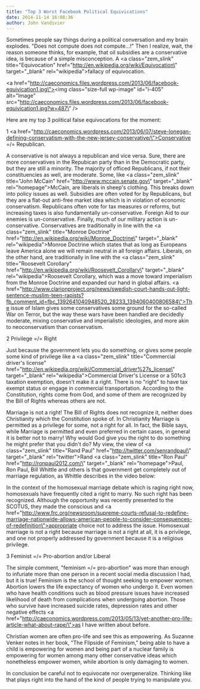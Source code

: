 ```yaml
---
title: "Top 3 Worst Facebook Political Equivications"
date: 2014-11-14 16:08:36
author: John Vandivier
---
```




Sometimes people say things during a political conversation and my brain explodes. \"Does not compute does not compute...!\" Then I realize, wait, the reason someone thinks, for example, that oil subsidies are a conservative idea, is because of a simple misconception. A <a class=\"zem_slink\" title=\"Equivocation\" href=\"http://en.wikipedia.org/wiki/Equivocation\" target=\"_blank\" rel=\"wikipedia\">fallacy of equivocation</a>.

<a href=\"http://caeconomics.files.wordpress.com/2013/06/facebook-equivication1.jpg\"><img class=\"size-full wp-image\" id=\"i-405\" alt=\"Image\" src=\"http://caeconomics.files.wordpress.com/2013/06/facebook-equivication1.jpg?w=487\" /></a>

Here are my top 3 political false equivocations for the moment:

1 <a href=\"http://caeconomics.wordpress.com/2013/06/07/steve-lonegan-defining-conservatism-with-the-new-jersey-conservative/\">Conservative </a>=/= Republican.

A conservative is not always a republican and vice versa. Sure, there are more conservatives in the Repubican party than in the Democratic party, but they are still a minority. The majority of officed Republicans, if not their constituencies as well, are moderate. Some, like <a class=\"zem_slink\" title=\"John McCain\" href=\"http://www.mccain.senate.gov\" target=\"_blank\" rel=\"homepage\">McCain</a>, are liberals in sheep's clothing. This breaks down into policy issues as well. Subsidies are often voted for by Republicans, but they are a flat-out anti-free market idea which is in violation of economic conservatism. Republicans often vote for tax measures or reforms, but increasing taxes is also fundamentally un-conservative. Foreign Aid to our enemies is un-conservative. Finally, much of our military action is un-conservative. Conservatives are traditionally in line with the <a class=\"zem_slink\" title=\"Monroe Doctrine\" href=\"http://en.wikipedia.org/wiki/Monroe_Doctrine\" target=\"_blank\" rel=\"wikipedia\">Monroe Doctrine</a> which states that as long as Europeans leave America alone we will remain neutral in all foreign affairs. Liberals, on the other hand, are traditionally in line with the <a class=\"zem_slink\" title=\"Roosevelt Corollary\" href=\"http://en.wikipedia.org/wiki/Roosevelt_Corollary\" target=\"_blank\" rel=\"wikipedia\">Roosevelt Corollary</a>, which was a move toward imperialism from the Monroe Doctrine and expanded our hand in global affairs. <a href=\"http://www.clarionproject.org/news/swedish-court-hands-out-light-sentence-muslim-teen-rapists?fb_comment_id=fbc_1392641040948520_28233_1394060400806584\">The issue of Islam</a> gives some conservatives some ground for the so-called War on Terror, but the way these wars have been handled are decidedly moderate, mixing conservative and imperialistic ideologies, and more akin to neoconservatism than conservatism.

2 Privilege =/= Right

Just because the government lets you do something, or gives some people some kind of privilege like a <a class=\"zem_slink\" title=\"Commercial driver's license\" href=\"http://en.wikipedia.org/wiki/Commercial_driver%27s_license\" target=\"_blank\" rel=\"wikipedia\">Commercial Driver's License</a> or a 501c3 taxation exemption, doesn't make it a right. There is no \"right\" to have tax exempt status or engage in commercial transportation. According to the Constitution, rights come from God, and some of them are recognized by the Bill of Rights whereas others are not.

Marriage is not a right! The Bill of Rights does not recognize it, neither does Christianity which the Constitution spoke of. In Christianity Marriage is permitted as a privilege for some, not a right for all. In fact, the Bible says, while Marriage is permitted and even preferred in certain cases, in general it is better not to marry! Why would God give you the right to do something he might prefer that you didn't do? My view, the view of <a class=\"zem_slink\" title=\"Rand Paul\" href=\"http://twitter.com/senrandpaul\" target=\"_blank\" rel=\"twitter\">Rand</a> <a class=\"zem_slink\" title=\"Ron Paul\" href=\"http://ronpaul2012.com/\" target=\"_blank\" rel=\"homepage\">Paul, Ron</a> Paul, Bill Whittle and others is that government get completely out of marriage regulation, as Whittle describes in the video below:

In the context of the homosexual marriage debate which is raging right now, homosexuals have frequently cited a right to marry. No such right has been recognized. Although the opportunity was recently presented to the SCOTUS, they made the conscious and <a href=\"http://www.frc.org/newsroom/supreme-courts-refusal-to-redefine-marriage-nationwide-allows-american-people-to-consider-consequences-of-redefinition\">appropriate choice not to address the issue</a>. Homosexual marriage is not a right because marriage is not a right at all, it is a privilege, and one not properly addressed by government because it is a religious privilege.

3 Feminist =/= Pro-abortion and/or Liberal

The simple comment, \"feminism =/= pro-abortion\" was more than enough to infuriate more than one person in a recent social media discussion I had, but it is true! Feminism is the school of thought seeking to empower women. Abortion lowers the life expectancy of women who undergo it. Even women who have health conditions such as blood pressure issues have increased likelihood of death from complications when undergoing abortion. Those who survive have increased suicide rates, depression rates and other negative effects <a href=\"http://caeconomics.wordpress.com/2013/05/13/yet-another-pro-life-article-what-about-rape/\">as I have written about</a> before.

Christian women are often pro-life and see this as empowering. As Suzanne Venker notes in her book, \"The Flipside of Feminism,\" being able to have a child is empowering for women and being part of a nuclear family is empowering for women among many other conservative ideas which nonetheless empower women, while abortion is only damaging to women.

In conclusion be careful not to equivocate nor overgeneralize. Thinking like that plays right into the hand of the kind of people trying to manipulate you.